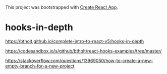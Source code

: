 This project was bootstrapped with [Create React App](https://github.com/facebook/create-react-app).

# hooks-in-depth

https://btholt.github.io/complete-intro-to-react-v5/hooks-in-depth

https://codesandbox.io/s/github/btholt/react-hooks-examples/tree/master/

https://stackoverflow.com/questions/13969050/how-to-create-a-new-empty-branch-for-a-new-project
